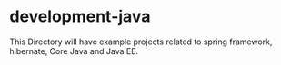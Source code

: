 development-java
=================
This Directory will have example projects related to spring framework, hibernate, Core Java and Java EE.

